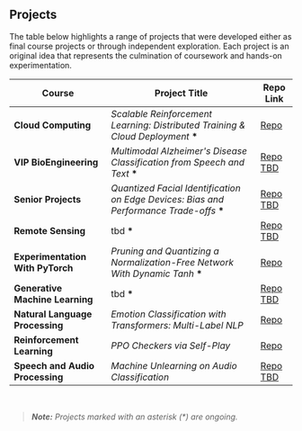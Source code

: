
## Projects

The table below highlights a range of projects that were developed either as final course projects or through independent exploration. Each project is an original idea that represents the culmination of coursework and hands-on experimentation.
<br>

| Course                           | Project Title                                                            | Repo Link         |
|----------------------------------|--------------------------------------------------------------------------|-------------------|
| **Cloud Computing**              | *Scalable Reinforcement Learning: Distributed Training & Cloud Deployment* **\*** | [Repo](https://github.com/toribiodiego/ECE-465-Cloud-Computing/tree/main/Final_Project)     |
| **VIP BioEngineering**           | *Multimodal Alzheimer's Disease Classification from Speech and Text* **\***      | [Repo TBD](#)     |
| **Senior Projects**              | *Quantized Facial Identification on Edge Devices: Bias and Performance Trade-offs* **\*** | [Repo TBD](#)     |
| **Remote Sensing**               | tbd **\***                                                              | [Repo TBD](#)     |
| **Experimentation With PyTorch** | *Pruning and Quantizing a Normalization-Free Network With Dynamic Tanh* **\*** | [Repo](https://github.com/toribiodiego/ECE-491-2-Experimentation-with-PyTorch/tree/main/Final_Project)     |
| **Generative Machine Learning**  | tbd **\***                                                              | [Repo TBD](#)     |
| **Natural Language Processing**  | *Emotion Classification with Transformers: Multi-Label NLP*            | [Repo](https://github.com/toribiodiego/ECE-467-Natural-Language-Processing/tree/main/Final_Project)     |
| **Reinforcement Learning**       | *PPO Checkers via Self-Play*                                             | [Repo](https://github.com/toribiodiego/ECE-471-Reinforcement-Learning/tree/main/Final_Project)     |
| **Speech and Audio Processing**  | *Machine Unlearning on Audio Classification*                             | [Repo TBD](#)     |


<br>

> ***Note:** Projects marked with an asterisk (\*) are ongoing.*